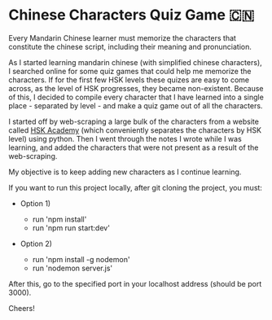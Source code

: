 # Chinese Characters Quiz Game 🇨🇳

Every Mandarin Chinese learner must memorize the characters that constitute the chinese script, including their meaning and pronunciation.

As I started learning mandarin chinese (with simplified chinese characters), I searched online for some quiz games that could help me memorize the characters. If for the first few HSK levels these quizes are easy to come across, as the level of HSK progresses, they became non-existent. Because of this, I decided to compile every character that I have learned into a single place - separated by level - and make a quiz game out of all the characters.

I started off by web-scraping a large bulk of the characters from a website called [HSK Academy](https://hsk.academy) (which conveniently separates the characters by HSK level) using python. Then I went through the notes I wrote while I was learning, and added the characters that were not present as a result of the web-scraping.

My objective is to keep adding new characters as I continue learning.

If you want to run this project locally, after git cloning the project, you must:

- Option 1)

  - run 'npm install'
  - run 'npm run start:dev'

- Option 2)
  - run 'npm install -g nodemon'
  - run 'nodemon server.js'

After this, go to the specified port in your localhost address (should be port 3000).

Cheers!
